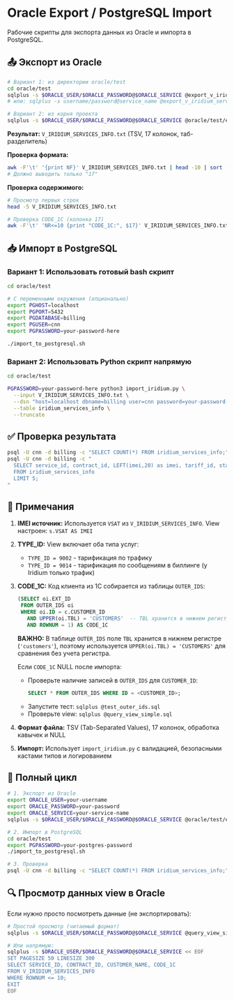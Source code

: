 # Oracle Export / PostgreSQL Import

Рабочие скрипты для экспорта данных из Oracle и импорта в PostgreSQL.

## 📤 Экспорт из Oracle

```bash
# Вариант 1: из директории oracle/test
cd oracle/test
sqlplus -s $ORACLE_USER/$ORACLE_PASSWORD@$ORACLE_SERVICE @export_v_iridium_services_info.sql
# или: sqlplus -s username/password@service_name @export_v_iridium_services_info.sql

# Вариант 2: из корня проекта
sqlplus -s $ORACLE_USER/$ORACLE_PASSWORD@$ORACLE_SERVICE @oracle/test/export_v_iridium_services_info.sql
```

**Результат:** `V_IRIDIUM_SERVICES_INFO.txt` (TSV, 17 колонок, таб-разделитель)

**Проверка формата:**
```bash
awk -F'\t' '{print NF}' V_IRIDIUM_SERVICES_INFO.txt | head -10 | sort -u
# Должно выводить только "17"
```

**Проверка содержимого:**
```bash
# Просмотр первых строк
head -5 V_IRIDIUM_SERVICES_INFO.txt

# Проверка CODE_1C (колонка 17)
awk -F'\t' 'NR<=10 {print "CODE_1C:", $17}' V_IRIDIUM_SERVICES_INFO.txt
```

## 📥 Импорт в PostgreSQL

### Вариант 1: Использовать готовый bash скрипт

```bash
cd oracle/test

# С переменными окружения (опционально)
export PGHOST=localhost
export PGPORT=5432
export PGDATABASE=billing
export PGUSER=cnn
export PGPASSWORD=your-password-here

./import_to_postgresql.sh
```

### Вариант 2: Использовать Python скрипт напрямую

```bash
cd oracle/test

PGPASSWORD=your-password-here python3 import_iridium.py \
  --input V_IRIDIUM_SERVICES_INFO.txt \
  --dsn "host=localhost dbname=billing user=cnn password=your-password-here" \
  --table iridium_services_info \
  --truncate
```

## ✅ Проверка результата

```bash
psql -U cnn -d billing -c "SELECT COUNT(*) FROM iridium_services_info;"
psql -U cnn -d billing -c "
  SELECT service_id, contract_id, LEFT(imei,20) as imei, tariff_id, status, account_id 
  FROM iridium_services_info 
  LIMIT 5;
"
```

## 📝 Примечания

1. **IMEI источник:** Используется `VSAT` из `V_IRIDIUM_SERVICES_INFO`.
   View настроен: `s.VSAT AS IMEI`

2. **TYPE_ID:** View включает оба типа услуг:
   - `TYPE_ID = 9002` - тарификация по трафику
   - `TYPE_ID = 9014` - тарификация по сообщениям в биллинге (у Iridium только трафик)

3. **CODE_1C:** Код клиента из 1С собирается из таблицы `OUTER_IDS`:
   ```sql
   (SELECT oi.EXT_ID 
    FROM OUTER_IDS oi 
    WHERE oi.ID = c.CUSTOMER_ID 
      AND UPPER(oi.TBL) = 'CUSTOMERS'  -- TBL хранится в нижнем регистре 'customers'
      AND ROWNUM = 1) AS CODE_1C
   ```
   **ВАЖНО:** В таблице `OUTER_IDS` поле `TBL` хранится в нижнем регистре (`'customers'`), поэтому используется `UPPER(oi.TBL) = 'CUSTOMERS'` для сравнения без учета регистра.
   
   Если `CODE_1C` NULL после импорта:
   - Проверьте наличие записей в `OUTER_IDS` для `CUSTOMER_ID`: 
     ```sql
     SELECT * FROM OUTER_IDS WHERE ID = <CUSTOMER_ID>;
     ```
   - Запустите тест: `sqlplus @test_outer_ids.sql`
   - Проверьте view: `sqlplus @query_view_simple.sql`

4. **Формат файла:** TSV (Tab-Separated Values), 17 колонок, обработка кавычек и NULL

5. **Импорт:** Использует `import_iridium.py` с валидацией, безопасными кастами типов и логированием

## 🔄 Полный цикл

```bash
# 1. Экспорт из Oracle
export ORACLE_USER=your-username
export ORACLE_PASSWORD=your-password
export ORACLE_SERVICE=your-service-name
sqlplus -s $ORACLE_USER/$ORACLE_PASSWORD@$ORACLE_SERVICE @oracle/test/export_v_iridium_services_info.sql

# 2. Импорт в PostgreSQL
cd oracle/test
export PGPASSWORD=your-postgres-password
./import_to_postgresql.sh

# 3. Проверка
psql -U cnn -d billing -c "SELECT COUNT(*) FROM iridium_services_info;"
```

## 🔍 Просмотр данных view в Oracle

Если нужно просто посмотреть данные (не экспортировать):

```bash
# Простой просмотр (читаемый формат)
sqlplus -s $ORACLE_USER/$ORACLE_PASSWORD@$ORACLE_SERVICE @query_view_simple.sql

# Или напрямую:
sqlplus -s $ORACLE_USER/$ORACLE_PASSWORD@$ORACLE_SERVICE << EOF
SET PAGESIZE 50 LINESIZE 300
SELECT SERVICE_ID, CONTRACT_ID, CUSTOMER_NAME, CODE_1C 
FROM V_IRIDIUM_SERVICES_INFO 
WHERE ROWNUM <= 10;
EXIT
EOF
```

